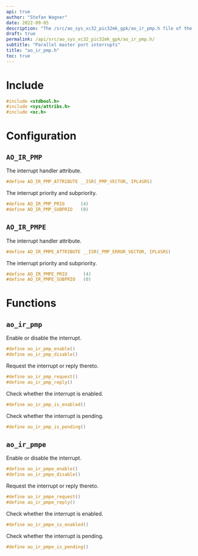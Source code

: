 ```yaml
---
api: true
author: "Stefan Wagner"
date: 2022-09-05
description: "The /src/ao_sys_xc32_pic32mk_gpk/ao_ir_pmp.h file of the ao real-time operating system."
draft: true
permalink: /api/src/ao_sys_xc32_pic32mk_gpk/ao_ir_pmp.h/
subtitle: "Parallel master port interrupts"
title: "ao_ir_pmp.h"
toc: true
---
```


# Include

```c
#include <stdbool.h>
#include <sys/attribs.h>
#include <xc.h>
```

# Configuration

## `AO_IR_PMP`

The interrupt handler attribute.

```c
#define AO_IR_PMP_ATTRIBUTE __ISR(_PMP_VECTOR, IPL4SRS)
```

The interrupt priority and subpriority.

```c
#define AO_IR_PMP_PRIO      (4)
#define AO_IR_PMP_SUBPRIO   (0)
```

## `AO_IR_PMPE`

The interrupt handler attribute.

```c
#define AO_IR_PMPE_ATTRIBUTE __ISR(_PMP_ERROR_VECTOR, IPL4SRS)
```

The interrupt priority and subpriority.

```c
#define AO_IR_PMPE_PRIO      (4)
#define AO_IR_PMPE_SUBPRIO   (0)
```

# Functions

## `ao_ir_pmp`

Enable or disable the interrupt.

```c
#define ao_ir_pmp_enable()
#define ao_ir_pmp_disable()
```

Request the interrupt or reply thereto.

```c
#define ao_ir_pmp_request()
#define ao_ir_pmp_reply()
```

Check whether the interrupt is enabled.

```c
#define ao_ir_pmp_is_enabled()
```

Check whether the interrupt is pending.

```c
#define ao_ir_pmp_is_pending()
```

## `ao_ir_pmpe`

Enable or disable the interrupt.

```c
#define ao_ir_pmpe_enable()
#define ao_ir_pmpe_disable()
```

Request the interrupt or reply thereto.

```c
#define ao_ir_pmpe_request()
#define ao_ir_pmpe_reply()
```

Check whether the interrupt is enabled.

```c
#define ao_ir_pmpe_is_enabled()
```

Check whether the interrupt is pending.

```c
#define ao_ir_pmpe_is_pending()
```

